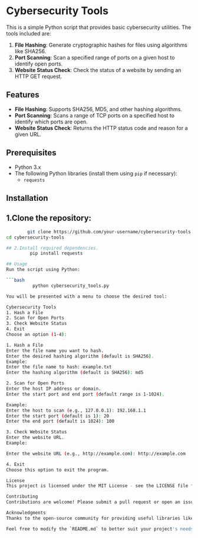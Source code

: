 # Cybersecurity Tools

This is a simple Python script that provides basic cybersecurity utilities. The tools included are:

1. **File Hashing**: Generate cryptographic hashes for files using algorithms like SHA256.
2. **Port Scanning**: Scan a specified range of ports on a given host to identify open ports.
3. **Website Status Check**: Check the status of a website by sending an HTTP GET request.

## Features

- **File Hashing**: Supports SHA256, MD5, and other hashing algorithms.
- **Port Scanning**: Scans a range of TCP ports on a specified host to identify which ports are open.
- **Website Status Check**: Returns the HTTP status code and reason for a given URL.

## Prerequisites

- Python 3.x
- The following Python libraries (install them using `pip` if necessary):
  - `requests`

## Installation

## 1.Clone the repository:
   ```bash
           git clone https://github.com/your-username/cybersecurity-tools.git
   cd cybersecurity-tools

## 2.Install required dependencies.
            pip install requests

  ## Usage
Run the script using Python:

```bash
             python cybersecurity_tools.py

You will be presented with a menu to choose the desired tool:

Cybersecurity Tools
1. Hash a File
2. Scan for Open Ports
3. Check Website Status
4. Exit
Choose an option (1-4):

1. Hash a File
  Enter the file name you want to hash.
  Enter the desired hashing algorithm (default is SHA256).
  Example:
  Enter the file name to hash: example.txt
  Enter the hashing algorithm (default is SHA256): md5

2. Scan for Open Ports
  Enter the host IP address or domain.
  Enter the start port and end port (default range is 1-1024).

  Example:
  Enter the host to scan (e.g., 127.0.0.1): 192.168.1.1
  Enter the start port (default is 1): 20
  Enter the end port (default is 1024): 100

3. Check Website Status
  Enter the website URL.
  Example:

  Enter the website URL (e.g., http://example.com): http://example.com

4. Exit
  Choose this option to exit the program.

License
  This project is licensed under the MIT License - see the LICENSE file for details.

Contributing
  Contributions are welcome! Please submit a pull request or open an issue to discuss your ideas.

Acknowledgments
  Thanks to the open-source community for providing useful libraries like requests.

Feel free to modify the `README.md` to better suit your project's needs or add additional sections as necessary!
